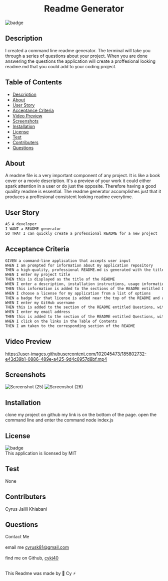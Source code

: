 
  <h1 align="center">Readme Generator</h1>

  ![badge](https://img.shields.io/badge/license-MIT--brightgreen)<br />

  ## Description 
  I created a command line readme generator. The terminal will take you through a series of questions about your project. When you are done answering the questions the application will create a proffesional looking readme.md that you could add to your coding project.

  ## Table of Contents
  
  * [Description](#description)
  * [About](#description)
  * [User Story](#user-story)
  * [Acceptance Criteria](#acceptance-criteria)
  * [Video Preview](#video-preview)
  * [Screenshots](#screenshots)
  * [Installation](#installation)
  * [License](#license)
  * [Test](#test)
  * [Contributers](#contributers)
  * [Questions](#questions)
 

  ## About
  A readme file is a very important component of any project. It is like a book cover or a movie description. It's a preview of your work it could either spark attention in a user or do just the opposite. Therefore having a good quaility readme is essential. The readme generator accomplishes just that it produces a proffesional consistent looking readme everytime.

  ## User Story
  ```md
  AS A developer
  I WANT a README generator
  SO THAT I can quickly create a professional README for a new project
  ```

  ## Acceptance Criteria
  ```md
  GIVEN a command-line application that accepts user input
  WHEN I am prompted for information about my application repository
  THEN a high-quality, professional README.md is generated with the title of my project and sections entitled Description, Table of Contents, Installation, Usage,       License, Contributing, Tests, and Questions
  WHEN I enter my project title
  THEN this is displayed as the title of the README
  WHEN I enter a description, installation instructions, usage information, contribution guidelines, and test instructions
  THEN this information is added to the sections of the README entitled Description, Installation, Usage, Contributing, and Tests
  WHEN I choose a license for my application from a list of options
  THEN a badge for that license is added near the top of the README and a notice is added to the section of the README entitled License that explains which license the   application is covered under
  WHEN I enter my GitHub username
  THEN this is added to the section of the README entitled Questions, with a link to my GitHub profile
  WHEN I enter my email address
  THEN this is added to the section of the README entitled Questions, with instructions on how to reach me with additional questions
  WHEN I click on the links in the Table of Contents
  THEN I am taken to the corresponding section of the README   
  ```
  ## Video Preview
  

https://user-images.githubusercontent.com/102045473/185802732-e43d39b1-0886-489e-a425-9d4c6957d8bf.mp4


  
  ## Screenshots
  ![Screenshot (25)](https://user-images.githubusercontent.com/102045473/185798954-f5c3111d-9c3c-4f7b-882a-41929562d2a4.png)
  ![Screenshot (26)](https://user-images.githubusercontent.com/102045473/185798974-e919dbfb-7a95-4d84-b845-1bb3de915268.png)


  
 
  ## Installation
  clone my project on github my link is on the bottom of the page. open the command line and enter the command node index.js

  ## License
![badge](https://img.shields.io/badge/license-MIT--brightgreen)
<br />
This application is licensed by MIT

## Test 
None

## Contributers
Cyrus Jalili Khiabani

## Questions
Contact Me<br />
<br />
 email me cyrusk81@gmail.com<br />
 <br />
 find me on Github,  [cykj40](https://github.com/cykj40)<br />
<br /> 

This Readme was made by 🚀 Cy ⚡


